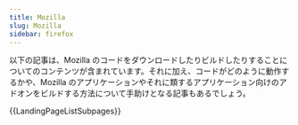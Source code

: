 ```yaml
---
title: Mozilla
slug: Mozilla
sidebar: firefox
---
```


以下の記事は、Mozilla のコードをダウンロードしたりビルドしたりすることについてのコンテンツが含まれています。それに加え、コードがどのように動作するかや、Mozilla のアプリケーションやそれに類するアプリケーション向けのアドオンをビルドする方法について手助けとなる記事もあるでしょう。

{{LandingPageListSubpages}}
